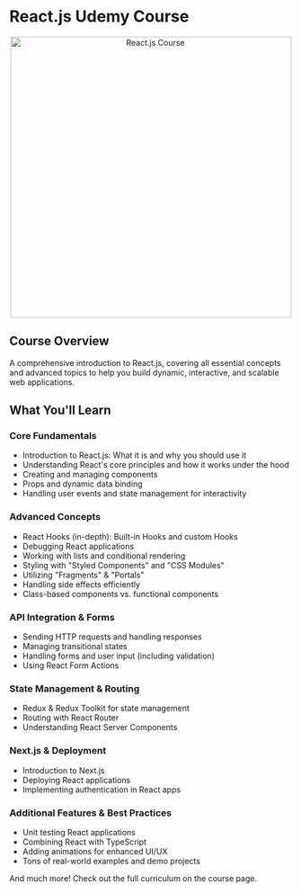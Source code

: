 # React.js Udemy Course

<p align="center">
  <img src="https://media2.dev.to/dynamic/image/width=1080,height=1080,fit=cover,gravity=auto,format=auto/https%3A%2F%2Fdev-to-uploads.s3.amazonaws.com%2Fuploads%2Farticles%2F096baapsqqt9fks0us99.png" alt="React.js Course" width="500">
</p>

## Course Overview
A comprehensive introduction to React.js, covering all essential concepts and advanced topics to help you build dynamic, interactive, and scalable web applications.

## What You'll Learn

### Core Fundamentals
- Introduction to React.js: What it is and why you should use it
- Understanding React's core principles and how it works under the hood
- Creating and managing components
- Props and dynamic data binding
- Handling user events and state management for interactivity

### Advanced Concepts
- React Hooks (in-depth): Built-in Hooks and custom Hooks
- Debugging React applications
- Working with lists and conditional rendering
- Styling with "Styled Components" and "CSS Modules"
- Utilizing "Fragments" & "Portals"
- Handling side effects efficiently
- Class-based components vs. functional components

### API Integration & Forms
- Sending HTTP requests and handling responses
- Managing transitional states
- Handling forms and user input (including validation)
- Using React Form Actions

### State Management & Routing
- Redux & Redux Toolkit for state management
- Routing with React Router
- Understanding React Server Components

### Next.js & Deployment
- Introduction to Next.js
- Deploying React applications
- Implementing authentication in React apps

### Additional Features & Best Practices
- Unit testing React applications
- Combining React with TypeScript
- Adding animations for enhanced UI/UX
- Tons of real-world examples and demo projects

And much more! Check out the full curriculum on the course page.
